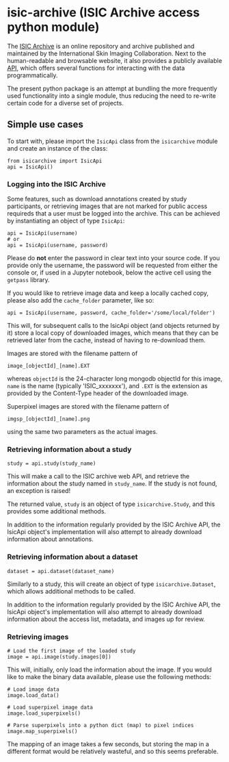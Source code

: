 # isic-archive (ISIC Archive access python module)
The [ISIC Archive](https://www.isic-archive.com/) is an online repository and
archive published and maintained by the International Skin Imaging
Collaboration. Next to the human-readable and browsable website, it also
provides a publicly available [API](https://isic-archive.com/api/v1), which
offers several functions for interacting with the data programmatically.

The present python package is an attempt at bundling the more frequently used
functionality into a single module, thus reducing the need to re-write certain
code for a diverse set of projects.

## Simple use cases
To start with, please import the ```IsicApi``` class from the ```isicarchive```
module and create an instance of the class:
~~~~
from isicarchive import IsicApi
api = IsicApi()
~~~~

### Logging into the ISIC Archive
Some features, such as download annotations created by study participants, or
retrieving images that are not marked for public access requireds that a user
must be logged into the archive. This can be achieved by instantiating an
object of type ```IsicApi```:

~~~~
api = IsicApi(username)
# or
api = IsicApi(username, password)
~~~~

Please do **not** enter the password in clear text into your source code. If
you provide only the username, the password will be requested from either the
console or, if used in a Jupyter notebook, below the active cell using the
```getpass``` library.

If you would like to retrieve image data and keep a locally cached copy,
please also add the ```cache_folder``` parameter, like so:

~~~~
api = IsicApi(username, password, cache_folder='/some/local/folder')
~~~~

This will, for subsequent calls to the IsicApi object (and objects returned
by it) store a local copy of downloaded images, which means that they can be
retrieved later from the cache, instead of having to re-download them.

Images are stored with the filename pattern of

```image_[objectId]_[name].EXT```

whereas ```objectId``` is the 24-character long mongodb objectId for this
image, ```name``` is the name (typically 'ISIC_xxxxxxx'), and ```.EXT``` is
the extension as provided by the Content-Type header of the downloaded image.

Superpixel images are stored with the filename pattern of

```imgsp_[objectId]_[name].png```

using the same two parameters as the actual images.

### Retrieving information about a study
~~~~
study = api.study(study_name)
~~~~

This will make a call to the ISIC archive web API, and retrieve the
information about the study named in ```study_name```. If the study is not
found, an exception is raised!

The returned value, ```study``` is an object of type ```isicarchive.Study```,
and this provides some additional methods.

In addition to the information regularly provided by the ISIC Archive API,
the IsicApi object's implementation will also attempt to already download
information about annotations.

### Retrieving information about a dataset
~~~~
dataset = api.dataset(dataset_name)
~~~~

Similarly to a study, this will create an object of type
```isicarchive.Dataset```, which allows additional methods to be called.

In addition to the information regularly provided by the ISIC Archive API,
the IsicApi object's implementation will also attempt to already download
information about the access list, metadata, and images up for review.

### Retrieving images
~~~~
# Load the first image of the loaded study
image = api.image(study.images[0])
~~~~

This will, initially, only load the information about the image. If you would
like to make the binary data available, please use the following methods:

~~~~
# Load image data
image.load_data()

# Load superpixel image data
image.load_superpixels()

# Parse superpixels into a python dict (map) to pixel indices
image.map_superpixels()
~~~~

The mapping of an image takes a few seconds, but storing the map in a
different format would be relatively wasteful, and so this seems preferable.
